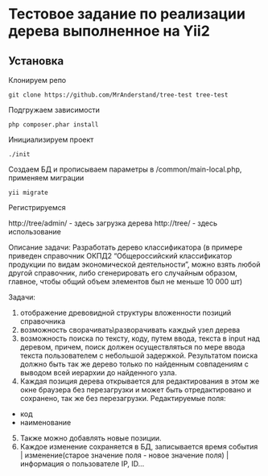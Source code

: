 Тестовое задание по реализации дерева выполненное на Yii2
===============================
## Установка

Клонируем репо
```
git clone https://github.com/MrAnderstand/tree-test tree-test
```
Подгружаем зависимости
```
php composer.phar install
```
Инициализируем проект 
```
./init
```
Создаем БД и прописываем параметры в /common/main-local.php, применяем миграции
```
yii migrate
```
Регистрируемся

http://tree/admin/ - здесь загрузка дерева
http://tree/ - здесь использование

Описание задачи:
Разработать дерево классификатора (в примере приведен справочник ОКПД2 “Общероссийский классификатор продукции по видам экономической деятельности”, можно взять любой другой справочник, либо сгенерировать его случайным образом, главное, чтобы общий объем элементов был не меньше 10 000 шт) 
 
Задачи:
1. отображение древовидной структуры вложенности позиций справочника
2. возможность сворачивать\разворачивать каждый узел дерева
3. возможность поиска по тексту, коду, путем ввода, текста в input над деревом, причем, поиск должен осуществляться по мере ввода текста пользователем с небольшой задержкой. Результатом поиска должно быть так же дерево только по найденным совпадениям с выводом всей иерархии до найденного узла.
4. Каждая позиция дерева открывается для редактирования в этом же окне браузера без перезагрузки и может быть отредактировано и сохранено, так же без перезагрузки.
Редактируемые поля:
- код 
- наименование
5. Также можно добавлять новые позиции. 
6. Каждое изменение сохраняется в БД,  записывается время события | изменение(старое значение поля - новое значение поля) | информация о пользователе IP, ID…
